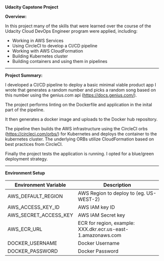 **Udacity Capstone Project**

**Overview:**

In this project many of the skills that were learned over the course of the Udacity Cloud DevOps Engineer program were applied, including:

- Working in AWS Services 
- Using CircleCI to develop a CI/CD pipeline
- Working with AWS CloudFormation 
- Building Kubernetes cluster
- Building containers and using them in pipelines


----
**Project Summary:** 

I developed a CI/CD pipeline to deploy a basic minimal viable product app I wrote that generates a random number and picks a random song based on this number using the genius.com api (https://docs.genius.com/).

The project performs linting on the Dockerfile and application in the inital part of the pipeline.

It then generates a docker image and uploads to the Docker hub repository.

The pipeline then builds the AWS infrastructure using the CircleCI orbs (https://circleci.com/orbs/) for Kubernetes and deploys the container to the kubernetes cluster. The underlying ORBs utilize CloudFormation based on best practices from CircleCI.

Finally the project tests the application is running.  I opted for a blue/green deployment strategy. 

------
**Environment Setup**

| Environment Variable |Description  |
|--|--|
| AWS_DEFAULT_REGION | AWS Region to deploy to (eg. US-WEST-2) |
| AWS_ACCESS_KEY_ID  | AWS IAM key ID |
| AWS_SECRET_ACCESS_KEY | AWS IAM Secret key |
| AWS_ECR_URL |ECR for region, example: XXX.dkr.ecr.us-east-1.amazonaws.com |
| DOCKER_USERNAME | Docker Username  |
| DOCKER_PASSWORD	 |Docker Password  |




